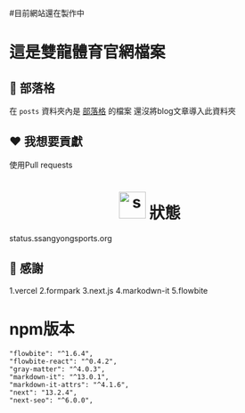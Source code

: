 #目前網站還在製作中
# 這是雙龍體育官網檔案
## 📝 部落格

在 `posts` 資料夾內是 [部落格](https://www.ssangyongsports.org/blog/) 的檔案
還沒將blog文章導入此資料夾
## ❤️ 我想要貢獻
使用Pull requests
<h1 align="center">
    <img src="https://i.ibb.co/RHw9RV2/image.png" alt="ssport-status" width="48" height="48">
    狀態
</h1>
status.ssangyongsports.org

## 🙏 感謝
1.vercel
2.formpark
3.next.js
4.markodwn-it
5.flowbite

# npm版本
    "flowbite": "^1.6.4",
    "flowbite-react": "^0.4.2",
    "gray-matter": "^4.0.3",
    "markdown-it": "^13.0.1",
    "markdown-it-attrs": "^4.1.6",
    "next": "13.2.4",
    "next-seo": "^6.0.0",
